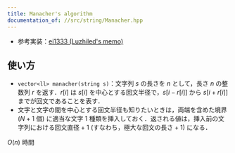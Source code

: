 ```yaml
---
title: Manacher's algorithm
documentation_of: //src/string/Manacher.hpp
---
```

- 参考実装：[ei1333 (Luzhiled's memo)](https://ei1333.github.io/luzhiled/snippets/string/manacher.html)

## 使い方

- `vector<ll> manacher(string s)`：文字列 $s$ の長さを $n$ として，長さ $n$ の整数列 $r$ を返す．$r[i]$ は $s[i]$ を中心とする回文半径で，$s[i - r[i]]$ から $s[i + r[i]]$ までが回文であることを表す．
- 文字と文字の間を中心とする回文半径も知りたいときは，両端を含めた境界 ($N + 1$ 個) に適当な文字 1 種類を挿入しておく．返される値は，挿入前の文字列における回文直径${} + 1$ (すなわち，極大な回文の長さ${} + 1$) になる．

$O(n)$ 時間
